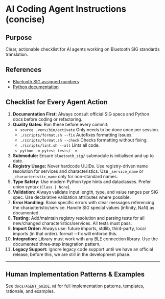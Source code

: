 # AI Coding Agent Instructions (concise)

## Purpose

Clear, actionable checklist for AI agents working on Bluetooth SIG standards translation.

## References

- [Bluetooth SIG assigned numbers](https://www.bluetooth.com/specifications/assigned-numbers/)
- [Python documentation](https://docs.python.org/)

## Checklist for Every Agent Action

1. **Documentation First:** Always consult official SIG specs and Python docs before coding or refactoring.
2. **Quality Gates:** Run these before every commit:
    - `source .venv/bin/activate` Only needs to be done once per session.
    - `./scripts/format.sh --fix` Autofixes formatting issues.
    - `./scripts/format.sh --check` Checks formatting without fixing.
    - `./scripts/lint.sh --all` Lints all code.
    - `python -m pytest tests/ -v`
3. **Submodule:** Ensure `bluetooth_sig/` submodule is initialised and up to date.
4. **Registry Usage:** Never hardcode UUIDs. Use registry-driven name resolution for services and characteristics. Use `_service_name` or `_characteristic_name` only for non-standard names.
5. **Type Safety:** Use modern Python type hints and dataclasses. Prefer union syntax (`Class | None`).
6. **Validation:** Always validate input length, type, and value ranges per SIG spec. Use declarative validation attributes where possible.
7. **Error Handling:** Raise specific errors with clear messages referencing the characteristic/service. Handle SIG special values (infinity, NaN) as documented.
8. **Testing:** Add/maintain registry resolution and parsing tests for all new/changed characteristics/services. All tests must pass.
9. **Import Order:** Always use: future imports, stdlib, third-party, local imports (in that order). format --fix will enforce this.
10. **Integration:** Library must work with any BLE connection library. Use the documented three-step integration pattern.
11. **Legacy Support:** Ignore legacy code support until we have an official release, before this, we are still in the development phase.

---

## Human Implementation Patterns & Examples

See `docs/AGENT_GUIDE.md` for full implementation patterns, templates, rationale, and examples.
